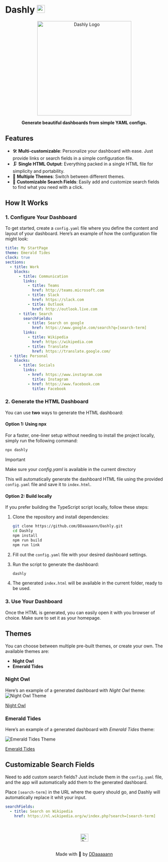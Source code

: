 # Dashly <img src="https://github.com/user-attachments/assets/94ef8cf6-7831-431c-956c-9fbc22ea9675" alt="Dashly Logo" width="25"/>
<div align="center">
  <img src="https://github.com/user-attachments/assets/254e87a3-97db-47a4-9016-937216512afa" alt="Dashly Logo" width="300"/>
</div>

<p align="center">
  <strong>Generate beautiful dashboards from simple YAML configs.</strong>
</p>

## Features

- 🛠️ **Multi-customizable**: Personalize your dashboard with ease. Just provide links or search fields
  in a simple configuration file.
- 🗜️ **Single HTML Output**: Everything packed in a single HTML file for simplicity and portability.
- 🎨 **Multiple Themes**: Switch between different themes.
- 🔎 **Customizable Search Fields**: Easily add and customize search fields to find what you need with
  a click.

## How It Works

### 1. **Configure Your Dashboard**

To get started, create a `config.yaml` file where you define the content and layout of your
dashboard. Here’s an example of how the configuration file might look:

```yaml
title: My StartPage
theme: Emerald Tides
clock: true
sections:
  - title: Work
    blocks:
      - title: Communication
        links:
          - title: Teams
            href: http://teams.microsoft.com
          - title: Slack
            href: https://slack.com
          - title: Outlook
            href: http://outlook.live.com
      - title: Search
        searchFields:
          - title: Search on google
            href: https://www.google.com/search?q=[search-term]
        links:
          - title: Wikipedia
            href: https://wikipedia.com
          - title: Translate
            href: https://translate.google.com/
  - title: Personal
    blocks:
      - title: Socials
        links:
          - href: https://www.instagram.com
            title: Instagram
          - href: https://www.facebook.com
            title: Facebook
```

### 2. **Generate the HTML Dashboard**

You can use **two** ways to generate the HTML dashboard:

#### Option 1: Using npx

For a faster, one-liner setup without needing to install the project locally, simply run the
following command:

```bash
npx dashly
```

> [!IMPORTANT]  
> Make sure your _config.yaml_ is available in the current directory

This will automatically generate the dashboard HTML file using the provided `config.yaml` file and
save it to `index.html`.

#### Option 2: Build locally

If you prefer building the TypeScript script locally, follow these steps:

1. Clone the repository and install dependencies:

    ```bash
    git clone https://github.com/DDaaaaann/Dashly.git
    cd Dashly
    npm install
    npm run build
    npm run link
    ```

2. Fill out the `config.yaml` file with your desired dashboard settings.

3. Run the script to generate the dashboard:

    ```bash
    dashly
    ```

4. The generated `index.html` will be available in the current folder, ready to be used.


### 3. **Use Your Dashboard**

Once the HTML is generated, you can easily open it with you browser of choice. Make sure to set it
as your homepage.

## Themes

You can choose between multiple pre-built themes, or create your own. The available themes are:

- **Night Owl**
- **Emerald Tides**

### Night Owl

Here’s an example of a generated dashboard with _Night Owl_ theme:
![Night Owl Theme](https://github.com/user-attachments/assets/60d43c86-075c-43b2-9c27-a07be6b3888a)

<a href="/examples/Night Owl/index.html">Night Owl</a>

### Emerald Tides

Here’s an example of a generated dashboard with _Emerald Tides_ theme:

![Emerald Tides Theme](https://github.com/user-attachments/assets/d95a4d7b-8131-40fd-bd6b-e18bf0f1dc43)

<a href="/examples/Emerald Tides/index.html">Emerald Tides</a>

## Customizable Search Fields

Need to add custom search fields? Just include them in the `config.yaml` file, and the app will
automatically add them to the generated dashboard.

Place `[search-term]` in the URL where the query should go, and Dashly will automatically replace it
whit your input.

```yaml
searchFields:
  - title: Search on Wikipedia
    href: https://nl.wikipedia.org/w/index.php?search=[search-term]
```

<br>
<br>
<div align="center">
    <img src="https://github.com/user-attachments/assets/94ef8cf6-7831-431c-956c-9fbc22ea9675" alt="Dashly Logo" width="25"/>
</div>
<br>

<p align="center"> Made with 🧡 by <a href="https://github.com/DDaaaaann">DDaaaaann</a></p>
